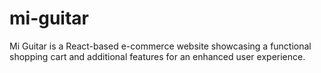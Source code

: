 # mi-guitar
Mi Guitar is a React-based e-commerce website showcasing a functional shopping cart and additional features for an enhanced user experience.
